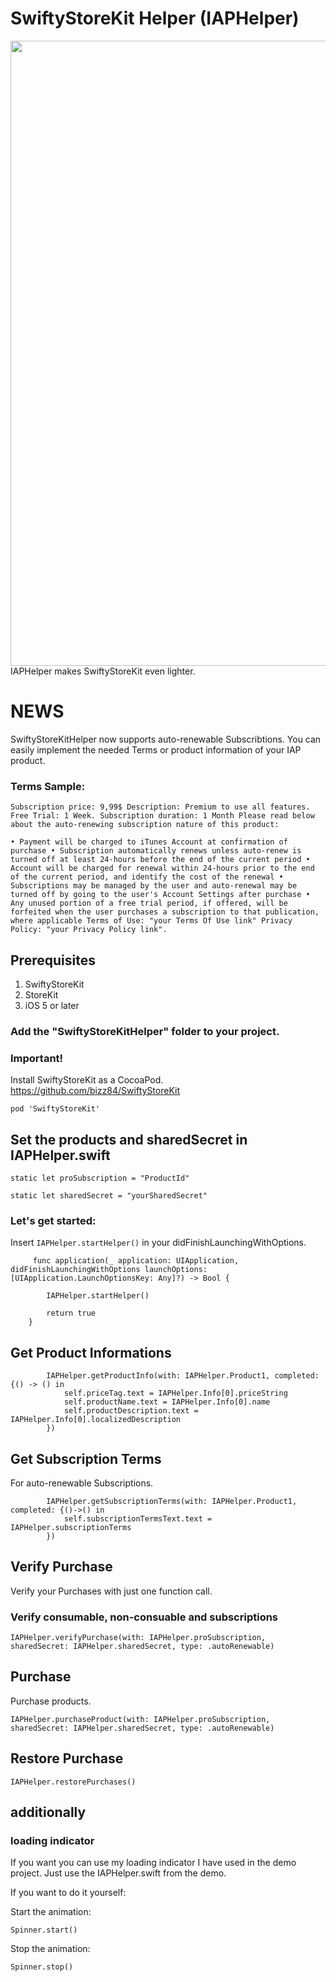 # SwiftyStoreKit Helper (IAPHelper)
<img src="https://i.ibb.co/RNpZrVK/Swifty-Store-Kit-Helper.png" width="1000">
IAPHelper makes SwiftyStoreKit even lighter. 

# NEWS
SwiftyStoreKitHelper now supports auto-renewable Subscribtions. You can easily implement the needed Terms or product information of your IAP product. 

### Terms Sample:
```
Subscription price: 9,99$ Description: Premium to use all features. Free Trial: 1 Week. Subscription duration: 1 Month Please read below about the auto-renewing subscription nature of this product: 

• Payment will be charged to iTunes Account at confirmation of purchase • Subscription automatically renews unless auto-renew is turned off at least 24-hours before the end of the current period • Account will be charged for renewal within 24-hours prior to the end of the current period, and identify the cost of the renewal • Subscriptions may be managed by the user and auto-renewal may be turned off by going to the user's Account Settings after purchase • Any unused portion of a free trial period, if offered, will be forfeited when the user purchases a subscription to that publication, where applicable Terms of Use: "your Terms Of Use link" Privacy Policy: "your Privacy Policy link".
```
## 

## Prerequisites

1. SwiftyStoreKit 
2. StoreKit
3. iOS 5 or later

### Add the "SwiftyStoreKitHelper" folder to your project.

### Important!

Install SwiftyStoreKit as a CocoaPod. https://github.com/bizz84/SwiftyStoreKit

```
pod 'SwiftyStoreKit'
```
## Set the products and sharedSecret in IAPHelper.swift
```
static let proSubscription = "ProductId"
```
```
static let sharedSecret = "yourSharedSecret"
```
### Let's get started: 

Insert ```IAPHelper.startHelper()``` in your didFinishLaunchingWithOptions.
```
     func application(_ application: UIApplication, didFinishLaunchingWithOptions launchOptions:    [UIApplication.LaunchOptionsKey: Any]?) -> Bool {

        IAPHelper.startHelper()
        
        return true
    }
```
## Get Product Informations
```
        IAPHelper.getProductInfo(with: IAPHelper.Product1, completed: {() -> () in
            self.priceTag.text = IAPHelper.Info[0].priceString
            self.productName.text = IAPHelper.Info[0].name
            self.productDescription.text = IAPHelper.Info[0].localizedDescription
        })
```

## Get Subscription Terms
For auto-renewable Subscriptions.
```
        IAPHelper.getSubscriptionTerms(with: IAPHelper.Product1, completed: {()->() in
            self.subscriptionTermsText.text = IAPHelper.subscriptionTerms
        })
```

## Verify Purchase

Verify your Purchases with just one function call.

### Verify consumable, non-consuable and subscriptions

```
IAPHelper.verifyPurchase(with: IAPHelper.proSubscription, sharedSecret: IAPHelper.sharedSecret, type: .autoRenewable)
```

## Purchase

Purchase products.

```
IAPHelper.purchaseProduct(with: IAPHelper.proSubscription, sharedSecret: IAPHelper.sharedSecret, type: .autoRenewable)
```
## Restore Purchase

```
IAPHelper.restorePurchases()
```


## additionally

### loading indicator
If you want you can use my loading indicator I have used in the demo project.
Just use the IAPHelper.swift from the demo.

If you want to do it yourself:

Start the animation:
```
Spinner.start()
```

Stop the animation:
```
Spinner.stop()
```



